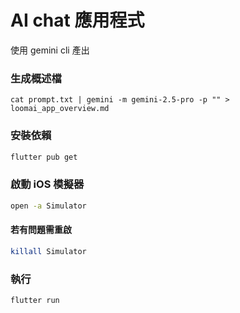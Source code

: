 # AI chat 應用程式
使用 gemini cli 產出

### 生成概述檔
```
cat prompt.txt | gemini -m gemini-2.5-pro -p "" > loomai_app_overview.md
```

### 安裝依賴
```bash
flutter pub get
```

### 啟動 iOS 模擬器
```bash
open -a Simulator
```
#### 若有問題需重啟
```bash
killall Simulator
```

### 執行
```bash
flutter run
```
